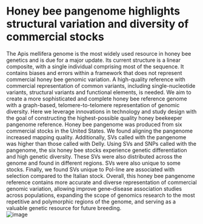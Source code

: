 # Honey bee pangenome highlights structural variation and diversity of commercial stocks

The Apis mellifera genome is the most widely used resource in honey bee genetics and is due for a major update. Its current structure is a linear composite, with a single individual comprising most of the sequence. It contains biases and errors within a framework that does not represent commercial honey bee genomic variation. A high-quality reference with commercial representation of common variants, including single-nucleotide variants, structural variants and functional elements, is needed. We aim to create a more sophisticated and complete honey bee reference genome with a graph-based, telomere-to-telomere representation of genomic diversity. Here we leverage innovations in technology and study design with the goal of constructing the highest-possible quality honey beekeeper pangenome reference. 
Honey bee pangenome was produced from six commercial stocks in the United States. We found aligning the pangenome increased mapping quality. Additionally, SVs called with the pangenome was higher than those called with Delly. Using SVs and SNPs called with the pangenome, the six honey bee stocks experience genetic differentiation and high genetic diversity.  These SVs were also distributed across the genome and found in different regions. SVs were also unique to some stocks. Finally, we found SVs unique to Pol-line are associated with selection compared to the Italian stock. Overall, this honey bee pangenome reference contains more accurate and diverse representation of commercial genomic variation, allowing improve gene–disease association studies across populations, expanding the scope of genomics research to the most repetitive and polymorphic regions of the genome, and serving as a valuable genetic resource for future breeding.  
![image](https://github.com/slates03/USHB_Pangenome/assets/23250031/03d5caad-ee5a-4d8d-a00c-c06550174ba4)

